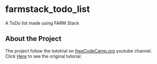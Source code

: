 # farmstack_todo_list
A ToDo list made using FARM Stack

## About the Project

The project follow the tutotrial on [freeCodeCamp.org](https://www.youtube.com/@freecodecamp) youtube channel. Click [Here](https://www.youtube.com/watch?v=OzUzrs8uJl8&t=1137s) to see the original tutorial. 